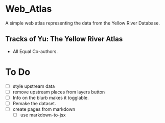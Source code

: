 # Web_Atlas

A simple web atlas representing the data from the Yellow River Database.

## Tracks of Yu: The Yellow River Atlas

- All Equal Co-authors.

# To Do

- [ ] style upstream data
- [ ] remove upstream places from layers button
- [ ] Info on the blurb makes it togglable.
- [ ] Remake the dataset.
- [ ] create pages from markdown
  - [ ] use markdown-to-jsx
